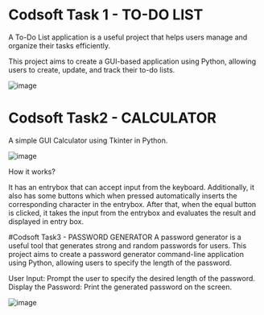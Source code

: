 # Codsoft Task 1 - TO-DO LIST
A To-Do List application is a useful project that helps users manage and organize their tasks efficiently. 

This project aims to create a GUI-based application using Python, allowing users to create, update, and track their to-do lists.

![image](https://github.com/MokshithRao/Codsoft/assets/111580947/8a794f62-3201-486f-a523-857913c938a9)

# Codsoft Task2 - CALCULATOR
A simple GUI Calculator using Tkinter in Python.

![image](https://github.com/MokshithRao/Codsoft/assets/111580947/ccd0bad0-865b-4237-bebe-697d623a74c8)

How it works?

It has an entrybox that can accept input from the keyboard. Additionally, it also has some buttons which when pressed automatically inserts the corresponding character in the entrybox. After that, when the equal button is clicked, it takes the input from the entrybox and evaluates the result and displayed in entry box.


#Codsoft Task3 - PASSWORD GENERATOR
A password generator is a useful tool that generates strong and random passwords for users.
This project aims to create a password generator command-line application using Python, allowing users to specify the length of the password.

User Input: Prompt the user to specify the desired length of the password.
Display the Password: Print the generated password on the screen.

![image](https://github.com/MokshithRao/Codsoft/assets/111580947/59455490-cf81-42a6-a9ea-2431d2cb4d34)
